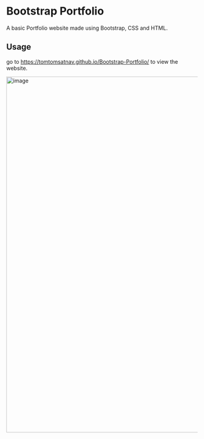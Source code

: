 # Bootstrap Portfolio

A basic Portfolio website made using Bootstrap, CSS and HTML.

## Usage

go to https://tomtomsatnav.github.io/Bootstrap-Portfolio/ to view the website.

<img width="939" alt="image" src="https://github.com/tomtomsatnav/Bootstrap-Portfolio/assets/4332402/caf36696-a38b-41d1-92ce-86eeea71639a">

